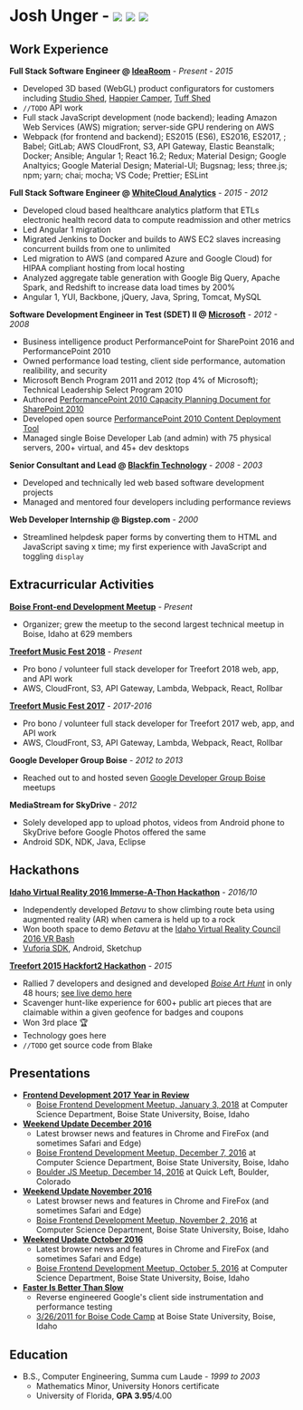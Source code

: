 # Josh Unger - [<img src="https://github.com/favicon.ico" />](https://github.com/joshunger/) [<img src="https://gitlab.com/favicon.ico" />](https://gitlab.com/joshunger/) [<img src="https://abs.twimg.com/favicons/favicon.ico" />](https://twitter.com/joshunger/)

<!--
* Craft high quality web applications that customers crave 
* Change the way we engineer software by seeking smarter and more efficient methods
-->
## Work Experience
**Full Stack Software Engineer @ [IdeaRoom](http://www.idearoominc.com)** - *Present - 2015*
* Developed 3D based (WebGL) product configurators for customers including [Studio Shed](https://www.studio-shed.com/), [Happier Camper](http://happiercamper.com), [Tuff Shed](https://www.tuffshed.com/)
* `//TODO` API work
* Full stack JavaScript development (node backend); leading Amazon Web Services (AWS) migration; server-side GPU rendering on AWS
* Webpack (for frontend and backend); ES2015 (ES6), ES2016, ES2017, ; Babel; GitLab; AWS CloudFront, S3, API Gateway, Elastic Beanstalk; Docker; Ansible; Angular 1; React 16.2; Redux; Material Design; Google Analtyics; Google Material Design; Material-UI; Bugsnag; less; three.js; npm; yarn; chai; mocha; VS Code; Prettier; ESLint

**Full Stack Software Engineer @ [WhiteCloud Analytics](http://whitecloudanalytics.com/)** - *2015 - 2012*
* Developed cloud based healthcare analytics platform that ETLs electronic health record data to compute readmission and other metrics 
* Led Angular 1 migration
* Migrated Jenkins to Docker and builds to AWS EC2 slaves increasing concurrent builds from one to unlimited
* Led migration to AWS (and compared Azure and Google Cloud) for HIPAA compliant hosting from local hosting
* Analyzed aggregate table generation with Google Big Query, Apache Spark, and Redshift to increase data load times by 200%
* Angular 1, YUI, Backbone, jQuery, Java, Spring, Tomcat, MySQL

**Software Development Engineer in Test (SDET) II @ [Microsoft](http://www.microsoft.com)** - *2012 - 2008*
* Business intelligence product PerformancePoint for SharePoint 2016 and PerformancePoint 2010
* Owned performance load testing, client side performance, automation realibility, and security
* Microsoft Bench Program 2011 and 2012 (top 4% of Microsoft); Technical Leadership Select Program 2010
* Authored [PerformancePoint 2010 Capacity Planning Document for SharePoint 2010](https://technet.microsoft.com/en-us/library/ff955652.aspx)
* Developed open source [PerformancePoint 2010 Content Deployment Tool](http://ppscd.codeplex.com/)
* Managed single Boise Developer Lab (and admin) with 75 physical servers, 200+ virtual, and 45+ dev desktops

**Senior Consultant and Lead @ [Blackfin Technology](https://www.linkedin.com/company/blackfin)** - *2008 - 2003*
* Developed and technically led web based software development projects
* Managed and mentored four developers including performance reviews

<!-- **System Administrator @ Shands Hospital, University Florida** - *2003 - 2001* -->

**Web Developer Internship @ Bigstep.com** - *2000*
* Streamlined helpdesk paper forms by converting them to HTML and JavaScript saving x time; my first experience with JavaScript and toggling `display`

## Extracurricular Activities
**[Boise Front-end Development Meetup](http://www.meetup.com/frontend-devs/)** - *Present*
 * Organizer; grew the meetup to the second largest technical meetup in Boise, Idaho at 629 members

**[Treefort Music Fest 2018](https://www.treefortmusicfest.com/)** - *Present*
 * Pro bono / volunteer full stack developer for Treefort 2018 web, app, and API work
 * AWS, CloudFront, S3, API Gateway, Lambda, Webpack, React, Rollbar

**[Treefort Music Fest 2017](https://www.treefortmusicfest.com/)** - *2017-2016*
 * Pro bono / volunteer full stack developer for Treefort 2017 web, app, and API work
 * AWS, CloudFront, S3, API Gateway, Lambda, Webpack, React, Rollbar

**Google Developer Group Boise** - *2012 to 2013*
 * Reached out to and hosted seven [Google Developer Group Boise](http://gdgb.org/) meetups

**MediaStream for SkyDrive** - *2012*
 * Solely developed app to upload photos, videos from Android phone to SkyDrive before Google Photos offered the same
 * Android SDK, NDK, Java, Eclipse

## Hackathons
**[Idaho Virtual Reality 2016 Immerse-A-Thon Hackathon](http://idahovirtualreality.com/ivrc-2016-immerse-a-thon/)** - *2016/10*
* Independently developed *Betavu* to show climbing route beta using augmented reality (AR) when camera is held up to a rock
* Won booth space to demo *Betavu* at the [Idaho Virtual Reality Council 2016 VR Bash](https://idahovirtualreality.com/ivrc-2016-vr-bash/)
* [Vuforia SDK](https://www.vuforia.com/), Android, Sketchup

**[Treefort 2015 Hackfort2 Hackathon](https://www.treefortmusicfest.com/forts/hackfort/)** - *2015*
* Rallied 7 developers and designed and developed *[Boise Art Hunt](http://www.boiseweekly.com/Cobweb/archives/2015/03/29/treefort-2015-datefort-app-wins-hackfort2-hackathon)* in only 48 hours; [see live demo here](https://hackfort-2-art-hunt.herokuapp.com)
* Scavenger hunt-like experience for 600+ public art pieces that are claimable within a given geofence for badges and coupons
* Won 3rd place :trophy:
* Technology goes here
* `//TODO` get source code from Blake

## Presentations
* **[Frontend Development 2017 Year in Review](https://github.com/joshunger/joshunger.com/blob/master/frontend-development-2017-year-in-review.md)**
  * [Boise Frontend Development Meetup, January 3, 2018](https://www.meetup.com/frontend-devs/events/246206347/) at Computer Science Department, Boise State University, Boise, Idaho
* **[Weekend Update December 2016](https://gitlab.com/joshunger/public/blob/master/weekend-update-2016-12.md)**
  * Latest browser news and features in Chrome and FireFox (and sometimes Safari and Edge)
  * [Boise Frontend Development Meetup, December 7, 2016](https://www.meetup.com/frontend-devs/events/234035953/) at Computer Science Department, Boise State University, Boise, Idaho
  * [Boulder JS Meetup, December 14, 2016](https://www.meetup.com/Boulder-JS/events/234442770/) at Quick Left, Boulder, Colorado
* **[Weekend Update November 2016](https://gitlab.com/joshunger/public/blob/master/weekend-update-2016-11.md)**
  * Latest browser news and features in Chrome and FireFox (and sometimes Safari and Edge)
  * [Boise Frontend Development Meetup, November 2, 2016](foo) at Computer Science Department, Boise State University, Boise, Idaho
* **[Weekend Update October 2016](https://gitlab.com/joshunger/public/blob/master/weekend-update-2016-10.md)**
  * Latest browser news and features in Chrome and FireFox (and sometimes Safari and Edge)
  * [Boise Frontend Development Meetup, October 5, 2016](foo) at Computer Science Department, Boise State University, Boise, Idaho
* **[Faster Is Better Than Slow](http://joshunger.com/boisecodecamp2011/Boise-Code-Camp-2011-Fast-is-better-than-slow.pdf)**
  * Reverse engineered Google's client side instrumentation and performance testing
  * [3/26/2011 for Boise Code Camp](http://boisecodecamp.com/) at Boise State University, Boise, Idaho

## Education
* B.S., Computer Engineering, Summa cum Laude - *1999 to 2003*
  * Mathematics Minor, University Honors certificate
  * University of Florida, **GPA 3.95**/4.00